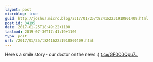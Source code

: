 ```yaml
---
layout: post
microblog: true
guid: http://joshua.micro.blog/2017/01/25/t824162231910801409.html
post_id: 34195
date: 2017-01-25T18:49:22+1100
lastmod: 2019-07-30T17:41:19+1100
type: post
url: /2017/01/25/t824162231910801409.html
---
```

Here's a smile story - our doctor on the news :) [t.co/GF0OGQpu7...](https://t.co/GF0OGQpu7g)
